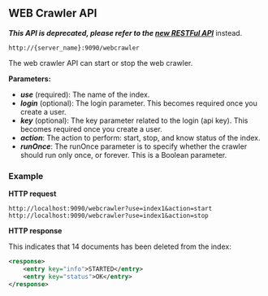 ## WEB Crawler API

_**This API is deprecated, please refer to the [new RESTFul API](../api_v2/README.html)**_ instead.

    http://{server_name}:9090/webcrawler

The web crawler API can start or stop the web crawler.

**Parameters:**
- _**use**_ (required): The name of the index.
- _**login**_ (optional): The login parameter. This becomes required once you create a user.
- _**key**_ (optional): The key parameter related to the login (api key). This becomes required once you create a user.
- _**action**_: The action to perform: start, stop, and know status of the index.
- _**runOnce**_: The runOnce parameter is to specify whether the crawler should run only once, or forever. This is a Boolean parameter.

### Example

**HTTP request**

    http://localhost:9090/webcrawler?use=index1&action=start
    http://localhost:9090/webcrawler?use=index1&action=stop 

**HTTP response**

This indicates that 14 documents has been deleted from the index:

```xml
<response>
    <entry key="info">STARTED</entry>
    <entry key="status">OK</entry>
</response>
```
